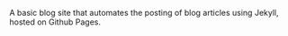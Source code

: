 A basic blog site that automates the posting of blog articles using Jekyll, hosted on Github Pages.
